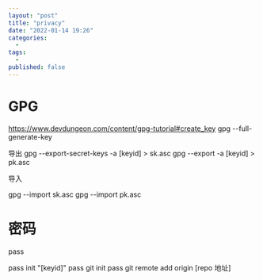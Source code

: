 ```yaml
---
layout: "post"
title: "privacy"
date: "2022-01-14 19:26"
categories:
  -
tags:
  -
published: false
---
```


# GPG
https://www.devdungeon.com/content/gpg-tutorial#create_key
gpg --full-generate-key

[//]: # (REF:https://www.phildev.net/pgp/gpg_moving_keys.html)

[//]: # (TODO:导出成txt)

导出
gpg --export-secret-keys -a [keyid] > sk.asc
gpg --export -a [keyid] > pk.asc

导入

gpg --import sk.asc
gpg --import pk.asc

# 密码
pass

pass init "[keyid]"
pass git init
pass git remote add origin [repo 地址]
